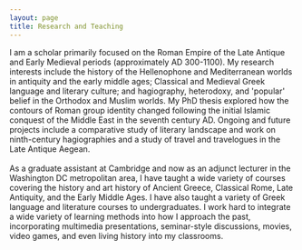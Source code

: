 ```yaml
---
layout: page
title: Research and Teaching
---
```

I am a scholar primarily focused on the Roman Empire of the Late Antique and Early Medieval periods (approximately AD 300-1100). My research interests include the history of the Hellenophone and Mediterranean worlds in antiquity and the early middle ages; Classical and Medieval Greek language and literary culture; and hagiography, heterodoxy, and 'popular' belief in the Orthodox and Muslim worlds. My PhD thesis explored how the contours of Roman group identity changed following the initial Islamic conquest of the Middle East in the seventh century AD. Ongoing and future projects include a comparative study of literary landscape and work on ninth-century hagiographies and a study of travel and travelogues in the Late Antique Aegean.
<br/>
<br/>
As a graduate assistant at Cambridge and now as an adjunct lecturer in the Washington DC metropolitan area, I have taught a wide variety of courses covering the history and art history of Ancient Greece, Classical Rome, Late Antiquity, and the Early Middle Ages. I have also taught a variety of Greek language and literature courses to undergraduates. I work hard to integrate a wide variety of learning methods into how I approach the past, incorporating multimedia presentations, seminar-style discussions, movies, video games, and even living history into my classrooms.

